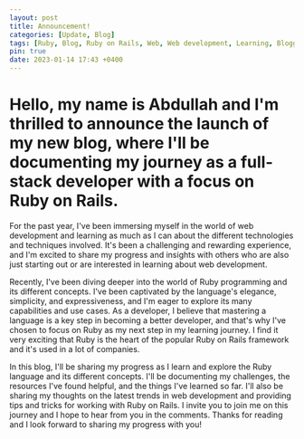 ```yaml
---
layout: post
title: Announcement!
categories: [Update, Blog]
tags: [Ruby, Blog, Ruby on Rails, Web, Web development, Learning, Blogging, New, Announcement, Introduction, Update]
pin: true
date: 2023-01-14 17:43 +0400
---
```

# Hello, my name is Abdullah and I'm thrilled to announce the launch of my new blog, where I'll be documenting my journey as a full-stack developer with a focus on Ruby on Rails. 

For the past year, I've been immersing myself in the world of web development and learning as much as I can about the different technologies and techniques involved. It's been a challenging and rewarding experience, and I'm excited to share my progress and insights with others who are also just starting out or are interested in learning about web development.

Recently, I've been diving deeper into the world of Ruby programming and its different concepts. I've been captivated by the language's elegance, simplicity, and expressiveness, and I'm eager to explore its many capabilities and use cases. As a developer, I believe that mastering a language is a key step in becoming a better developer, and that's why I've chosen to focus on Ruby as my next step in my learning journey. I find it very exciting that Ruby is the heart of the popular Ruby on Rails framework and it's used in a lot of companies.

In this blog, I'll be sharing my progress as I learn and explore the Ruby language and its different concepts. I'll be documenting my challenges, the resources I've found helpful, and the things I've learned so far. I'll also be sharing my thoughts on the latest trends in web development and providing tips and tricks for working with Ruby on Rails. I invite you to join me on this journey and I hope to hear from you in the comments. Thanks for reading and I look forward to sharing my progress with you!
